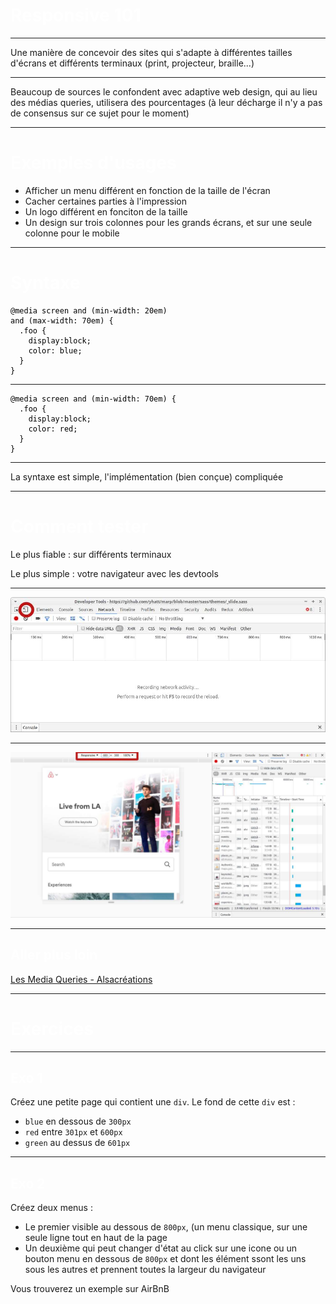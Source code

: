 <style>
.slide {
	background-color:#000;
    color:#fff;
}
pre {
color:#000;
}

h1, h2, h3, h4, h5, h6 {
	color:#fff;
}
</style>
# Responsive 101
---

Une manière de concevoir des sites qui s'adapte à différentes tailles d'écrans et différents terminaux (print, projecteur, braille...)

---

Beaucoup de sources le confondent avec adaptive web design, qui au lieu des médias queries, utilisera des pourcentages (à leur décharge il n'y a pas de consensus sur ce sujet pour le moment)

---

# Exemples d'usages

- Afficher un menu différent en fonction de la taille de l'écran
- Cacher certaines parties à l'impression
- Un logo différent en fonciton de la taille
- Un design sur trois colonnes pour les grands écrans, et sur une seule colonne pour le mobile

---

# Syntaxe
```
@media screen and (min-width: 20em) 
and (max-width: 70em) {
  .foo {
    display:block;
    color: blue;
  }
}
```

---

```
@media screen and (min-width: 70em) {
  .foo {
    display:block;
    color: red;
  }
}
```


---

La syntaxe est simple, l'implémentation (bien conçue) compliquée

---

# Comment tester

Le plus fiable : sur différents terminaux

Le plus simple : votre navigateur avec les devtools

---

![](devtools1.jpeg)

---

![](devtools2.jpeg)

---
## Aller plus loin

[Les Media Queries - Alsacréations](http://www.alsacreations.com/article/lire/930-css3-media-queries.html)

---

# Exercices

---

## Exo 1
Créez une petite  page qui contient une `div`.
Le fond de cette `div` est :
- `blue` en dessous de `300px` 
- `red` entre `301px` et `600px`
- `green` au dessus de `601px`

---

## Exo 2
Créez deux menus :
- Le premier visible au dessous de `800px`, (un menu classique, sur une seule ligne tout en haut de la page
- Un deuxième qui peut changer d'état au click sur une icone ou un bouton menu en dessous de `800px` et dont les élément ssont les uns sous les autres et prennent toutes la largeur du navigateur

Vous trouverez un exemple sur AirBnB